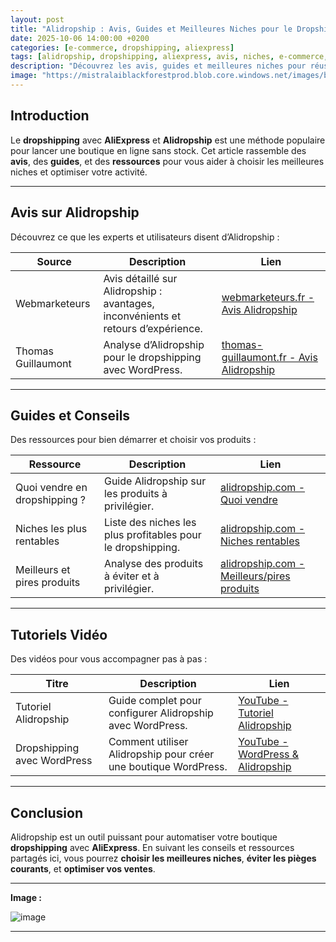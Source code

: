 ```yaml
---
layout: post
title: "Alidropship : Avis, Guides et Meilleures Niches pour le Dropshipping"
date: 2025-10-06 14:00:00 +0200
categories: [e-commerce, dropshipping, aliexpress]
tags: [alidropship, dropshipping, aliexpress, avis, niches, e-commerce, wordpress]
description: "Découvrez les avis, guides et meilleures niches pour réussir avec Alidropship et le dropshipping sur AliExpress. Conseils, outils et ressources pour démarrer ou optimiser votre boutique en ligne."
image: "https://mistralaiblackforestprod.blob.core.windows.net/images/blackforest/db92/4793/-cc2/a-4528-8073-f0c5159efba4/image.jpg"
---
```


## Introduction
Le **dropshipping** avec **AliExpress** et **Alidropship** est une méthode populaire pour lancer une boutique en ligne sans stock. Cet article rassemble des **avis**, des **guides**, et des **ressources** pour vous aider à choisir les meilleures niches et optimiser votre activité.

---

## Avis sur Alidropship
Découvrez ce que les experts et utilisateurs disent d’Alidropship :

| Source | Description | Lien |
|--------|-------------|------|
| Webmarketeurs | Avis détaillé sur Alidropship : avantages, inconvénients et retours d’expérience. | [webmarketeurs.fr - Avis Alidropship](https://webmarketeurs.fr/alidropship-avis) |
| Thomas Guillaumont | Analyse d’Alidropship pour le dropshipping avec WordPress. | [thomas-guillaumont.fr - Avis Alidropship](https://thomas-guillaumont.fr/dropshipping/avis-alidropship-dropshipping-wordpress) |

---

## Guides et Conseils
Des ressources pour bien démarrer et choisir vos produits :

| Ressource | Description | Lien |
|-----------|-------------|------|
| Quoi vendre en dropshipping ? | Guide Alidropship sur les produits à privilégier. | [alidropship.com - Quoi vendre](https://alidropship.com/blog/what-to-sell/) |
| Niches les plus rentables | Liste des niches les plus profitables pour le dropshipping. | [alidropship.com - Niches rentables](https://alidropship.com/most-profitable-niches-for-dropshipping/) |
| Meilleurs et pires produits | Analyse des produits à éviter et à privilégier. | [alidropship.com - Meilleurs/pires produits](https://alidropship.com/worst-and-best-things-to-dropship/) |

---

## Tutoriels Vidéo
Des vidéos pour vous accompagner pas à pas :

| Titre | Description | Lien |
|-------|-------------|------|
| Tutoriel Alidropship | Guide complet pour configurer Alidropship avec WordPress. | [YouTube - Tutoriel Alidropship](https://www.youtube.com/watch?v=y0V3k8yI7ho) |
| Dropshipping avec WordPress | Comment utiliser Alidropship pour créer une boutique WordPress. | [YouTube - WordPress & Alidropship](https://www.youtube.com/watch?v=9RpDsvbUTGs) |

---

## Conclusion
Alidropship est un outil puissant pour automatiser votre boutique **dropshipping** avec **AliExpress**. En suivant les conseils et ressources partagés ici, vous pourrez **choisir les meilleures niches**, **éviter les pièges courants**, et **optimiser vos ventes**.

---
**Image :**


![image](https://mistralaiblackforestprod.blob.core.windows.net/images/blackforest/db92/4793/-cc2/a-4528-8073-f0c5159efba4/image.jpg)


---
